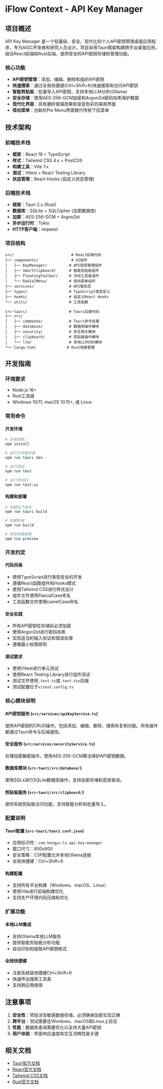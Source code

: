 # iFlow Context - API Key Manager

## 项目概述

API Key Manager 是一个轻量级、安全、现代化的个人API密钥管理桌面应用程序，专为AIGC开发者和研究人员设计。项目采用Tauri框架构建跨平台桌面应用，结合React前端和Rust后端，提供安全的API密钥存储和管理功能。

### 核心功能
- **API密钥管理**：添加、编辑、删除和组织API密钥
- **快速搜索**：通过全局快捷键(Ctrl+Shift+K)快速搜索和访问API密钥
- **智能剪贴板**：批量导入API密钥，支持本地LLM分析(Ollama)
- **安全存储**：使用AES-256-GCM加密和Argon2id密码哈希保护数据
- **现代化界面**：具有磨砂玻璃效果和渐变色彩的美观界面
- **径向菜单**：创新的Pie Menu界面替代传统下拉菜单

## 技术架构

### 前端技术栈
- **框架**：React 18 + TypeScript
- **样式**：Tailwind CSS 4.x + PostCSS
- **构建工具**：Vite 7.x
- **测试**：Vitest + React Testing Library
- **状态管理**：React Hooks (自定义状态管理)

### 后端技术栈
- **框架**：Tauri 2.x (Rust)
- **数据库**：SQLite + SQLCipher (加密数据库)
- **加密**：AES-256-GCM + Argon2id
- **异步运行时**：Tokio
- **HTTP客户端**：reqwest

### 项目结构
```
src/                          # React前端代码
├── components/               # UI组件
│   ├── KeyManager/          # API密钥管理组件
│   ├── SmartClipboard/      # 智能剪贴板组件
│   ├── FloatingToolbar/     # 浮动工具条组件
│   └── RadialMenu/          # 径向菜单组件
├── services/                # API服务层
├── types/                   # TypeScript类型定义
├── hooks/                   # 自定义React Hooks
└── utils/                   # 工具函数

src-tauri/                   # Tauri后端代码
├── src/
│   ├── commands/            # Tauri命令处理
│   ├── database/            # 数据库操作模块
│   ├── security/            # 安全相关模块
│   ├── clipboard/           # 剪贴板操作模块
│   └── llm/                 # 本地LLM分析模块
└── Cargo.toml              # Rust依赖管理
```

## 开发指南

### 环境要求
- Node.js 16+
- Rust工具链
- Windows 10/11, macOS 10.15+, 或 Linux

### 常用命令

#### 开发环境
```bash
# 安装依赖
npm install

# 运行开发服务器
npm run tauri dev

# 运行测试
npm run test

# 运行测试UI
npm run test:ui
```

#### 构建和部署
```bash
# 构建生产版本
npm run tauri build

# 构建前端
npm run build

# 预览构建结果
npm run preview
```

### 开发约定

#### 代码风格
- 使用TypeScript进行类型安全的开发
- 遵循React函数组件和Hooks模式
- 使用Tailwind CSS进行样式设计
- 组件文件使用PascalCase命名
- 工具函数文件使用camelCase命名

#### 安全实践
- 所有API密钥在存储前必须加密
- 使用Argon2id进行密码哈希
- 实现适当的输入验证和错误处理
- 遵循最小权限原则

#### 测试要求
- 使用Vitest进行单元测试
- 使用React Testing Library进行组件测试
- 测试文件使用`.test.ts`或`.test.tsx`后缀
- 测试配置位于`vitest.config.ts`

### 核心模块说明

#### API密钥服务 (`src/services/apiKeyService.ts`)
提供API密钥的CRUD操作，包括添加、编辑、删除、搜索和复制功能。所有操作都通过Tauri命令与后端通信。

#### 安全服务 (`src/services/securityService.ts`)
处理加密解密操作，使用AES-256-GCM算法保护API密钥数据。

#### 数据库模块 (`src-tauri/src/database/`)
使用SQLx进行SQLite数据库操作，支持加密存储和高效查询。

#### 剪贴板服务 (`src-tauri/src/clipboard/`)
提供系统剪贴板访问功能，支持智能分析和批量导入。

### 配置说明

#### Tauri配置 (`src-tauri/tauri.conf.json`)
- 应用标识符：`com.hongyu-li.api-key-manager`
- 窗口尺寸：800x600
- 安全策略：CSP配置允许本地Ollama连接
- 全局快捷键：Ctrl+Shift+K

#### 构建配置
- 支持所有平台构建（Windows、macOS、Linux）
- 使用Vite进行前端构建优化
- 支持生产环境代码压缩和优化

### 扩展功能

#### 本地LLM集成
- 支持Ollama本地LLM服务
- 提供智能剪贴板分析功能
- 自动识别和提取API密钥格式

#### 全局快捷键
- 注册系统级快捷键Ctrl+Shift+K
- 快速呼出搜索工具条
- 支持跨应用使用

## 注意事项

1. **安全性**：项目涉及敏感数据存储，必须确保加密实现正确
2. **跨平台**：测试需要在Windows、macOS和Linux上验证
3. **性能**：数据库查询需要优化以支持大量API密钥
4. **用户体验**：界面响应速度和交互流畅性是关键

## 相关文档

- [Tauri官方文档](https://tauri.app/)
- [React官方文档](https://react.dev/)
- [Tailwind CSS文档](https://tailwindcss.com/)
- [Rust官方文档](https://doc.rust-lang.org/)